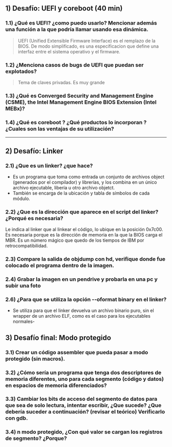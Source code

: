 ## 1) Desafío: UEFI y coreboot (40 min)

### 1.1) ¿Qué es UEFI? ¿como puedo usarlo? Mencionar además una función a la que podría llamar usando esa dinámica.

> UEFI (Unified Extensible Firmware Interface) es el remplazo de la BIOS. De modo simplificado, es una especificacion que define una interfaz entre el sistema operativo y el firmware. 

### 1.2) ¿Menciona casos de bugs de UEFI que puedan ser explotados?

>Tema de claves privadas. Es muy grande

### 1.3) ¿Qué es Converged Security and Management Engine (CSME), the Intel Management Engine BIOS Extension (Intel MEBx)?

### 1.4) ¿Qué es coreboot ? ¿Qué productos lo incorporan ?¿Cuales son las ventajas de su utilización?

---

## 2) Desafío: Linker

### 2.1) ¿Que es un linker? ¿que hace? 

- Es un programa que toma como entrada un conjunto de archivos object (generados por el compilador) y librerías,
y los combina en un único archivo ejecutable, libería u otro archivo objetct.
- También se encarga de la ubicación y tabla de símbolos de cada módulo.
### 2.2) ¿Que es la dirección que aparece en el script del linker?¿Porqué es necesaria?

Le indica al linker que al linkear el código, lo ubique en la posición 0x7c00.
Es necesaria porque es la dirección de memoria en la que la BIOS carga el MBR.
Es un número mágico que quedo de los tiempos de IBM por retrocompatibilidad.

### 2.3) Compare la salida de objdump con hd, verifique donde fue colocado el programa dentro de la imagen.


### 2.4) Grabar la imagen en un pendrive y probarla en una pc y subir una foto


### 2.6) ¿Para que se utiliza la opción --oformat binary en el linker?

- Se utiliza para que el linker devuelva un archivo binario puro, sin el 
wrapper de un archivo ELF, como es el caso para los ejecutables normales-

## 3) Desafío final: Modo protegido

### 3.1) Crear un código assembler que pueda pasar a modo protegido (sin macros).


### 3.2) ¿Cómo sería un programa que tenga dos descriptores de memoria diferentes, uno para cada segmento (código y datos) en espacios de memoria diferenciados? 


### 3.3) Cambiar los bits de acceso del segmento de datos para que sea de solo lectura, intentar escribir, ¿Que sucede? ¿Que debería suceder a continuación? (revisar el teórico) Verificarlo con gdb. 


### 3.4) n modo protegido, ¿Con qué valor se cargan los registros de segmento? ¿Porque?
